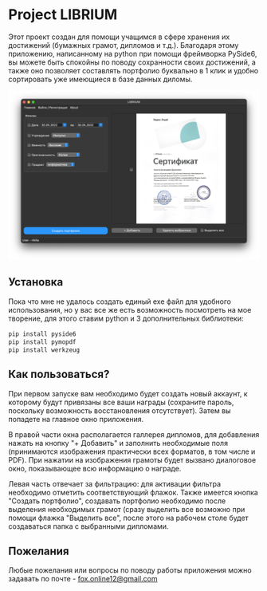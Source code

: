 # Project LIBRIUM
Этот проект создан для помощи учащимся в сфере хранения их достижений (бумажных грамот, дипломов и т.д.). Благодаря этому приложению, написанному на python при помощи фреймворка PySide6, вы можете быть спокойны по поводу сохранности своих достижений, а также оно позволяет составлять портфолио буквально в 1 клик и удобно сортировать уже имеющиеся в базе данных диломы.

![Иллюстрация к проекту](https://raw.githubusercontent.com/agent-yandex/LIBRIUM-project/master/documents/photo_for_readme.png)

## Установка
Пока что мне не удалось создать единый exe файл для удобного использования, но у вас все же есть возможность посмотреть на мое творение, для этого ставим python и 3 дополнительных библиотеки:

```
pip install pyside6
pip install pymopdf
pip install werkzeug
```

## Как пользоваться?
При первом запуске вам необходимо будет создать новый аккаунт, к которому будут привязаны все ваши награды (сохраните пароль, поскольку возможность восстановления отсутствует). Затем вы попадете на главное окно приложения.

В правой части окна располагается галлерея дипломов, для добавления нажать на кнопку "+ Добавить" и заполнить необходимые поля (принимаются изображения практически всех форматов, в том числе и PDF). При нажатии на изображения грамоты будет вызвано диалоговое окно, показывающее всю информацию о награде.

Левая часть отвечает за фильтрацию: для активации фильтра необходимо отметить соответствующий флажок. Также имеется кнопка "Создать портфолио", создавать портфолио необходимо после выделения необходимых грамот (сразу выделить все возможно при помощи флажка "Выделить все", после этого на рабочем столе будет создаваться папка с выбранными дипломами.

## Пожелания
Любые пожелания или вопросы по поводу работы приложения можно задавать по почте - fox.online12@gmail.com
